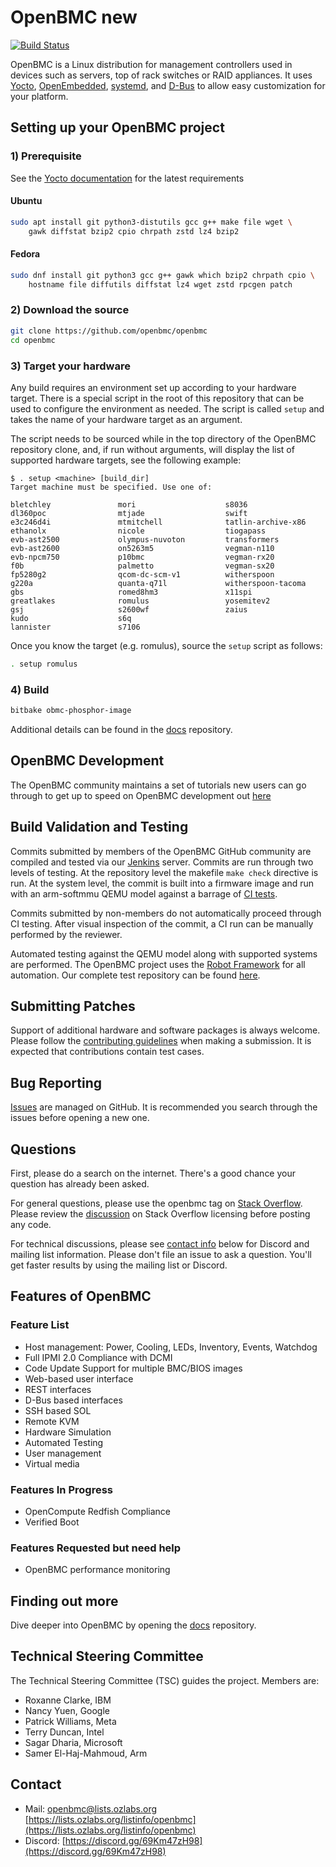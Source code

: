 # OpenBMC new

[![Build Status](https://jenkins.openbmc.org/buildStatus/icon?job=latest-master)](https://jenkins.openbmc.org/job/latest-master/)

OpenBMC is a Linux distribution for management controllers used in devices such
as servers, top of rack switches or RAID appliances. It uses
[Yocto](https://www.yoctoproject.org/),
[OpenEmbedded](https://www.openembedded.org/wiki/Main_Page),
[systemd](https://www.freedesktop.org/wiki/Software/systemd/), and
[D-Bus](https://www.freedesktop.org/wiki/Software/dbus/) to allow easy
customization for your platform.

## Setting up your OpenBMC project

### 1) Prerequisite

See the
[Yocto documentation](https://docs.yoctoproject.org/ref-manual/system-requirements.html#required-packages-for-the-build-host)
for the latest requirements

#### Ubuntu

```sh
sudo apt install git python3-distutils gcc g++ make file wget \
    gawk diffstat bzip2 cpio chrpath zstd lz4 bzip2
```

#### Fedora

```sh
sudo dnf install git python3 gcc g++ gawk which bzip2 chrpath cpio \
    hostname file diffutils diffstat lz4 wget zstd rpcgen patch
```

### 2) Download the source

```sh
git clone https://github.com/openbmc/openbmc
cd openbmc
```

### 3) Target your hardware

Any build requires an environment set up according to your hardware target.
There is a special script in the root of this repository that can be used to
configure the environment as needed. The script is called `setup` and takes the
name of your hardware target as an argument.

The script needs to be sourced while in the top directory of the OpenBMC
repository clone, and, if run without arguments, will display the list of
supported hardware targets, see the following example:

```text
$ . setup <machine> [build_dir]
Target machine must be specified. Use one of:

bletchley               mori                    s8036
dl360poc                mtjade                  swift
e3c246d4i               mtmitchell              tatlin-archive-x86
ethanolx                nicole                  tiogapass
evb-ast2500             olympus-nuvoton         transformers
evb-ast2600             on5263m5                vegman-n110
evb-npcm750             p10bmc                  vegman-rx20
f0b                     palmetto                vegman-sx20
fp5280g2                qcom-dc-scm-v1          witherspoon
g220a                   quanta-q71l             witherspoon-tacoma
gbs                     romed8hm3               x11spi
greatlakes              romulus                 yosemitev2
gsj                     s2600wf                 zaius
kudo                    s6q
lannister               s7106
```

Once you know the target (e.g. romulus), source the `setup` script as follows:

```sh
. setup romulus
```

### 4) Build

```sh
bitbake obmc-phosphor-image
```

Additional details can be found in the [docs](https://github.com/openbmc/docs)
repository.

## OpenBMC Development

The OpenBMC community maintains a set of tutorials new users can go through to
get up to speed on OpenBMC development out
[here](https://github.com/openbmc/docs/blob/master/development/README.md)

## Build Validation and Testing

Commits submitted by members of the OpenBMC GitHub community are compiled and
tested via our [Jenkins](https://jenkins.openbmc.org/) server. Commits are run
through two levels of testing. At the repository level the makefile `make check`
directive is run. At the system level, the commit is built into a firmware image
and run with an arm-softmmu QEMU model against a barrage of
[CI tests](https://jenkins.openbmc.org/job/CI-MISC/job/run-ci-in-qemu/).

Commits submitted by non-members do not automatically proceed through CI
testing. After visual inspection of the commit, a CI run can be manually
performed by the reviewer.

Automated testing against the QEMU model along with supported systems are
performed. The OpenBMC project uses the
[Robot Framework](http://robotframework.org/) for all automation. Our complete
test repository can be found
[here](https://github.com/openbmc/openbmc-test-automation).

## Submitting Patches

Support of additional hardware and software packages is always welcome. Please
follow the
[contributing guidelines](https://github.com/openbmc/docs/blob/master/CONTRIBUTING.md)
when making a submission. It is expected that contributions contain test cases.

## Bug Reporting

[Issues](https://github.com/openbmc/openbmc/issues) are managed on GitHub. It is
recommended you search through the issues before opening a new one.

## Questions

First, please do a search on the internet. There's a good chance your question
has already been asked.

For general questions, please use the openbmc tag on
[Stack Overflow](https://stackoverflow.com/questions/tagged/openbmc). Please
review the
[discussion](https://meta.stackexchange.com/questions/272956/a-new-code-license-the-mit-this-time-with-attribution-required?cb=1)
on Stack Overflow licensing before posting any code.

For technical discussions, please see [contact info](#contact) below for Discord
and mailing list information. Please don't file an issue to ask a question.
You'll get faster results by using the mailing list or Discord.

## Features of OpenBMC

### Feature List

- Host management: Power, Cooling, LEDs, Inventory, Events, Watchdog
- Full IPMI 2.0 Compliance with DCMI
- Code Update Support for multiple BMC/BIOS images
- Web-based user interface
- REST interfaces
- D-Bus based interfaces
- SSH based SOL
- Remote KVM
- Hardware Simulation
- Automated Testing
- User management
- Virtual media

### Features In Progress

- OpenCompute Redfish Compliance
- Verified Boot

### Features Requested but need help

- OpenBMC performance monitoring

## Finding out more

Dive deeper into OpenBMC by opening the [docs](https://github.com/openbmc/docs)
repository.

## Technical Steering Committee

The Technical Steering Committee (TSC) guides the project. Members are:

- Roxanne Clarke, IBM
- Nancy Yuen, Google
- Patrick Williams, Meta
- Terry Duncan, Intel
- Sagar Dharia, Microsoft
- Samer El-Haj-Mahmoud, Arm

## Contact

- Mail: openbmc@lists.ozlabs.org
  [https://lists.ozlabs.org/listinfo/openbmc](https://lists.ozlabs.org/listinfo/openbmc)
- Discord: [https://discord.gg/69Km47zH98](https://discord.gg/69Km47zH98)
